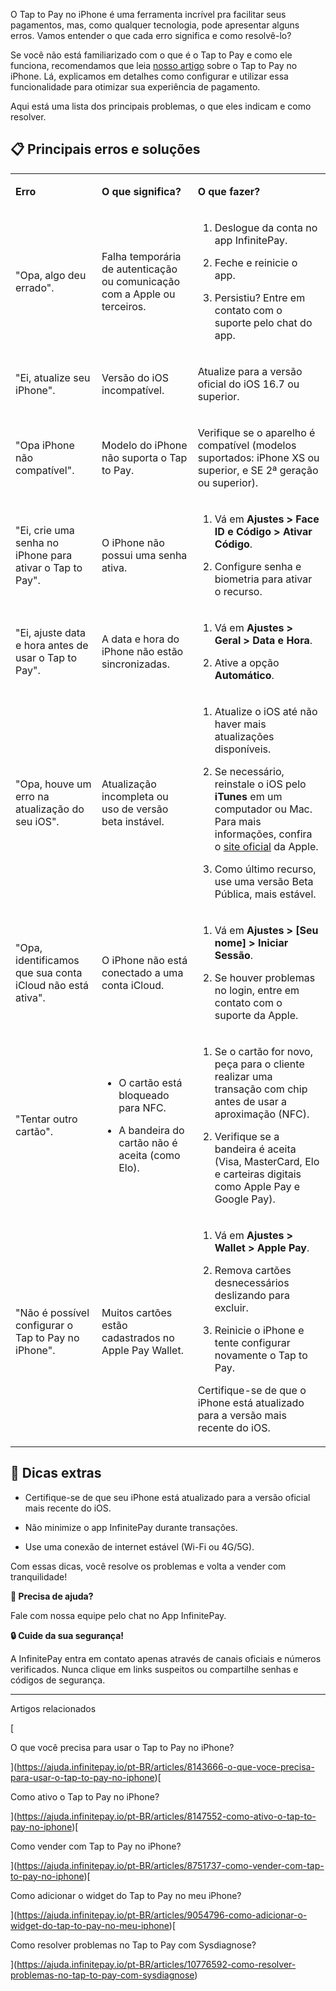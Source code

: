 O Tap to Pay no iPhone é uma ferramenta incrível pra facilitar seus pagamentos, mas, como qualquer tecnologia, pode apresentar alguns erros. Vamos entender o que cada erro significa e como resolvê-lo?

Se você não está familiarizado com o que é o Tap to Pay e como ele funciona, recomendamos que leia [nosso artigo](https://ajuda.infinitepay.io/pt-BR/articles/8147552-como-ativo-o-tap-to-pay) sobre o Tap to Pay no iPhone. Lá, explicamos em detalhes como configurar e utilizar essa funcionalidade para otimizar sua experiência de pagamento.

Aqui está uma lista dos principais problemas, o que eles indicam e como resolver.

## **📋 Principais erros e soluções**

<table><tbody><tr><td><p><b>Erro</b></p></td><td><p><b>O que significa?</b></p></td><td><p><b>O que fazer?</b></p></td></tr><tr><td><p>"Opa, algo deu errado".</p></td><td><p>Falha temporária de autenticação ou comunicação com a Apple ou terceiros.</p></td><td><div><ol><li><p>Deslogue da conta no app InfinitePay.</p></li><li><p>Feche e reinicie o app.</p></li><li><p>Persistiu? Entre em contato com o suporte pelo chat do app.</p></li></ol></div></td></tr><tr><td><p>"Ei, atualize seu iPhone".</p></td><td><p>Versão do iOS incompatível.</p></td><td><p>Atualize para a versão oficial do iOS 16.7 ou superior.</p></td></tr><tr><td><p>"Opa iPhone não compatível".</p></td><td><p>Modelo do iPhone não suporta o Tap to Pay.</p></td><td><p>Verifique se o aparelho é compatível (modelos suportados: iPhone XS ou superior, e SE 2ª geração ou superior).</p></td></tr><tr><td><p>"Ei, crie uma senha no iPhone para ativar o Tap to Pay".</p></td><td><p>O iPhone não possui uma senha ativa.</p></td><td><div><ol><li><p>Vá em <b>Ajustes &gt; Face ID e Código &gt; Ativar Código</b>.</p></li><li><p>Configure senha e biometria para ativar o recurso.</p></li></ol></div></td></tr><tr><td><p>"Ei, ajuste data e hora antes de usar o Tap to Pay".</p></td><td><p>A data e hora do iPhone não estão sincronizadas.</p></td><td><div><ol><li><p>Vá em <b>Ajustes &gt; Geral &gt; Data e Hora</b>.</p></li><li><p>Ative a opção <b>Automático</b>.</p></li></ol></div></td></tr><tr><td><p>"Opa, houve um erro na atualização do seu iOS".</p></td><td><p>Atualização incompleta ou uso de versão beta instável.</p></td><td><div><ol><li><p>Atualize o iOS até não haver mais atualizações disponíveis.</p></li><li><p>Se necessário, reinstale o iOS pelo <b>iTunes</b> em um computador ou Mac. Para mais informações, confira o <a href="https://support.apple.com/pt-br/108964" rel="nofollow noopener noreferrer" target="_blank">site oficial</a> da Apple.</p></li><li><p>Como último recurso, use uma versão Beta Pública, mais estável.</p></li></ol></div></td></tr><tr><td><p>"Opa, identificamos que sua conta iCloud não está ativa".</p></td><td><p>O iPhone não está conectado a uma conta iCloud.</p></td><td><div><ol><li><p>Vá em <b>Ajustes &gt; [Seu nome] &gt; Iniciar Sessão</b>.</p></li><li><p>Se houver problemas no login, entre em contato com o suporte da Apple.</p></li></ol></div></td></tr><tr><td><p>"Tentar outro cartão".</p></td><td><div><ul><li><p>O cartão está bloqueado para NFC.</p></li><li><p>A bandeira do cartão não é aceita (como Elo).</p></li></ul></div></td><td><div><ol><li><p>Se o cartão for novo, peça para o cliente realizar uma transação com chip antes de usar a aproximação (NFC).</p></li><li><p>Verifique se a bandeira é aceita (Visa, MasterCard, Elo e carteiras digitais como Apple Pay e Google Pay).</p></li></ol></div></td></tr><tr><td><p>"Não é possível configurar o Tap to Pay no iPhone".</p></td><td><p>Muitos cartões estão cadastrados no Apple Pay Wallet.</p></td><td><div><ol><li><p>Vá em <b>Ajustes &gt; Wallet &gt; Apple Pay</b>.</p></li><li><p>Remova cartões desnecessários deslizando para excluir.</p></li><li><p>Reinicie o iPhone e tente configurar novamente o Tap to Pay.</p></li></ol></div><p>Certifique-se de que o iPhone está atualizado para a versão mais recente do iOS.</p></td></tr></tbody></table>

## **📌 Dicas extras**

-   Certifique-se de que seu iPhone está atualizado para a versão oficial mais recente do iOS.
    
-   Não minimize o app InfinitePay durante transações.
    
-   Use uma conexão de internet estável (Wi-Fi ou 4G/5G).
    

Com essas dicas, você resolve os problemas e volta a vender com tranquilidade!

**🔔 Precisa de ajuda?**

Fale com nossa equipe pelo chat no App InfinitePay.

**🔒 Cuide da sua segurança!**

A InfinitePay entra em contato apenas através de canais oficiais e números verificados. Nunca clique em links suspeitos ou compartilhe senhas e códigos de segurança.

___

Artigos relacionados

[

O que você precisa para usar o Tap to Pay no iPhone?

](https://ajuda.infinitepay.io/pt-BR/articles/8143666-o-que-voce-precisa-para-usar-o-tap-to-pay-no-iphone)[

Como ativo o Tap to Pay no iPhone?

](https://ajuda.infinitepay.io/pt-BR/articles/8147552-como-ativo-o-tap-to-pay-no-iphone)[

Como vender com Tap to Pay no iPhone?

](https://ajuda.infinitepay.io/pt-BR/articles/8751737-como-vender-com-tap-to-pay-no-iphone)[

Como adicionar o widget do Tap to Pay no meu iPhone?

](https://ajuda.infinitepay.io/pt-BR/articles/9054796-como-adicionar-o-widget-do-tap-to-pay-no-meu-iphone)[

Como resolver problemas no Tap to Pay com Sysdiagnose?

](https://ajuda.infinitepay.io/pt-BR/articles/10776592-como-resolver-problemas-no-tap-to-pay-com-sysdiagnose)